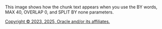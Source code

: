 This image shows how the chunk text appears when you use the BY words, MAX 40, OVERLAP 0, and SPLIT BY none parameters.

[Copyright © 2023, 2025, Oracle and/or its affiliates.](../../../dcommon/html/cpyr.htm)

